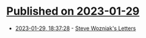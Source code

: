 # [Published on 2023-01-29](index.md)

* [2023-01-29, 18:37:28](https://news.ycombinator.com/item?id=34571168) - [Steve Wozniak's Letters](http://mhpo.woz.com/letters/)

